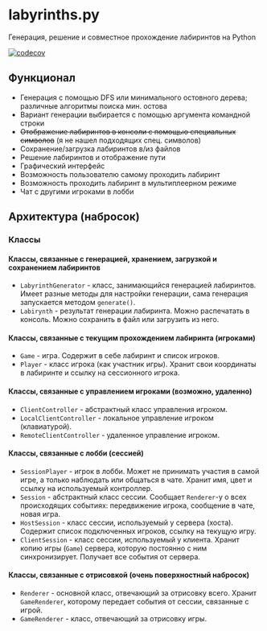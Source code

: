 # labyrinths.py
Генерация, решение и совместное прохождение лабиринтов на Python

[![codecov](https://codecov.io/github/Dliwk/labyrinths-py/branch/dev/graph/badge.svg?token=XadHp4cYfA)](https://codecov.io/github/Dliwk/labyrinths-py)

## Функционал
- Генерация с помощью DFS или минимального остовного дерева; различные алгоритмы поиска мин. остова
- Вариант генерации выбирается с помощью аргумента командной строки
- ~~Отображение лабиринтов в консоли с помощью специальных символов~~ (я не нашел подходящих спец. символов)
- Сохранение/загрузка лабиринтов в/из файлов
- Решение лабиринтов и отображение пути
- Графический интерфейс
- Возможность пользователю самому проходить лабиринт
- Возможность проходить лабиринт в мультиплеерном режиме
- Чат с другими игроками в лобби

## Архитектура (набросок)

### Классы

#### Классы, связанные с генерацией, хранением, загрузкой и сохранением лабиринтов
- `LabyrinthGenerator` - класс, занимающийся генерацией лабиринтов. Имеет разные методы для настройки генерации, сама генерация запускается методом `generate()`.
- `Labirynth` - результат генерации лабиринта. Можно распечатать в консоль. Можно сохранить в файл или загрузить из него.

#### Классы, связанные с текущим прохождением лабиринта (игроками)
- `Game` - игра. Содержит в себе лабиринт и список игроков.
- `Player` - класс игрока (как участник игры). Хранит свои координаты в лабиринте и ссылку на сессионного игрока.

#### Классы, связанные с управлением игроками (возможно, удаленно)
- `ClientController` - абстрактный класс управления игроком.
- `LocalClientController` - локальное управление игроком (клавиатурой).
- `RemoteClientController` - удаленное управление игроком.

#### Классы, связанные с лобби (сессией)
- `SessionPlayer` - игрок в лобби. Может не принимать участия в самой игре, а только наблюдать или общаться в чате. Хранит имя, цвет и ссылку на используемый контроллер.
- `Session` - абстрактный класс сессии. Сообщает `Renderer`-у о всех происходящих событиях: передвижение игрока, сообщение в чате, новая игра.
- `HostSession` - класс сессии, используемый у сервера (хоста). Содержит список подключенных игроков, ссылку на текущую игру.
- `ClientSession` - класс сессии, используемый у клиента. Хранит копию игры (`Game`) сервера, которую постоянно с ним синхронизирует. Получает все события от сервера.

#### Классы, связанные с отрисовкой (очень поверхностный набросок)
- `Renderer` - основной класс, отвечающий за отрисовку всего. Хранит `GameRenderer`, которому передает события от сессии, связанные с игрой.
- `GameRenderer` - класс, отвечающий за отрисовку игры.
